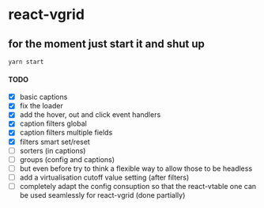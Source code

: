 
# react-vgrid

## for the moment just start it and shut up

`yarn start`

#### TODO
- [x] basic captions
- [x] fix the loader
- [x] add the hover, out and click event handlers
- [x] caption filters global
- [x] caption filters multiple fields
- [x] filters smart set/reset   
- [ ] sorters (in captions)
- [ ] groups (config and captions)
- [ ] but even before try to think a flexible way to allow those to be headless
- [ ] add a virtualisation cutoff value setting (after filters)
- [ ] completely adapt the config consuption so that the react-vtable one can be used seamlessly for react-vgrid (done partially)
